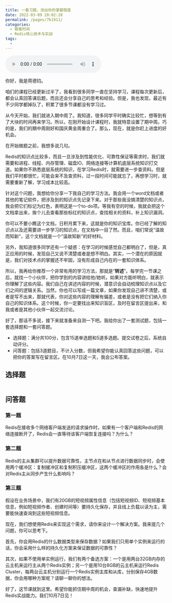```yaml
---
title: 一套习题，测出你的掌握程度
date: 2022-03-09 20:02:28
permalink: /pages/7b1911/
categories:
  - 极客时间
  - Redis核心技术与实战
tags:
  - 
---
```

<audio title="期中测试题.一套习题，测出你的掌握程度" src="https://static001.geekbang.org/resource/audio/38/79/38f6acb1de1d1e6c28fbe8f54293f579.mp3" controls="controls"></audio> 
<p>你好，我是蒋德钧。</p><p>咱们的课程已经更新过半了，我看到很多同学一直在坚持学习，课程每次更新后，都会认真回答课后题，而且还会分享自己的思考和经验。但是，我也发现，最近有不少同学都掉队了，积累了很多节课都没有学习过。</p><p>从今天开始，我们就进入期中周了。我知道，很多同学平时确实比较忙，想等到有了大块的时间再来学习。所以，在刚开始设计课程时，我就特意设置了期中周。巧的是，我们的期中周刚好和国庆黄金周重合了。那么，现在，就是你赶上进度的好机会。</p><p>在开始做题之前，我想多说几句。</p><p>Redis的知识点比较多，而且一旦涉及到性能优化、可靠性保证等需求时，我们就需要和进程、线程、内存管理、磁盘IO、网络连接等计算机底层系统知识打交道。如果你不熟悉底层系统的知识，在学习Redis时，就需要进一步查资料。但是我们平时都很忙，可能会来不及查资料，过一段时间可能就忘了，再想学习时，就需要重新了解，学习成本比较高。</p><p>针对这个问题，我想给你分享一下我自己的学习方法。我会用一个word文档或者其他的笔记软件，把涉及到的知识点先记录下来。对于那些我没搞清楚的知识点，我会把它们标记为红色，表明这是一个to-do项。等我有空的时候，我就会把这个文档拿出来，挨个儿去查看那些标红的知识点，查找相关的资料，补上知识漏洞。</p><!-- [[[read_end]]] --><p>你可以不要小瞧这个文档，日积月累下来，这就是你的知识宝库。你已经了解的知识点以及还需要进一步学习的知识点，在文档中一目了然。而且，咱们常说“温故而知新”，这个文档就是一个“温故知新”的好材料。</p><p>另外，我知道很多同学还有一个疑惑：在学习的时候感觉自己都明白了，但是，真正应用的时候，发现自己又说不清楚或者是想不明白。其实，一个潜在的原因就是，我们对技术点的掌握还不牢固，没有形成自己内在的一套知识体系。</p><p>所以，我再给你推荐一个非常有用的学习方法，那就是“<strong>转述</strong>”。每学完一节课之后，就找一个小伙伴，把你学到的内容讲给他/她听。如果对方能听明白，就表示你理解了这些内容。我们自己在讲述内容的时候，潜意识会自动梳理知识点以及它们之间的逻辑关系。当然，你也可以写成一篇文章，如果你发现自己讲不清楚，或者是写不出来，那就代表，你对这些内容的理解有偏差，或者是没有把它们纳入你自己的知识体系。这个时候，你一定要找出来知识盲区，及时在留言区提出来，和我或者是其他小伙伴一起交流讨论。</p><p>好了，那话不多说，接下来就准备来自测一下吧。我给你出了一套测试题，包括一套选择题和一套问答题。</p><ul>
<li>选择题：满分共100分，包含15道单选题和5道多选题。提交试卷之后，系统自动评分。</li>
<li>问答题：包括3道题目，不计入分数，但我希望你能认真回答这些问题，可以把你的答案写在留言区。在10月7日这一天，我会公布答案。</li>
</ul><h2>选择题</h2><p><a href="http://time.geekbang.org/quiz/intro?act_id=215&exam_id=662"><img src="https://static001.geekbang.org/resource/image/28/a4/28d1be62669b4f3cc01c36466bf811a4.png?wh=1142*201" alt=""></a></p><h2>问答题</h2><h3>第一题</h3><p>Redis在接收多个网络客户端发送的请求操作时，如果有一个客户端和Redis的网络连接断开了，Redis会一直等待该客户端恢复连接吗？为什么？</p><h3>第二题</h3><p>Redis的主从集群可以提升数据可靠性，主节点在和从节点进行数据同步时，会使用两个缓冲区：复制缓冲区和复制积压缓冲区，这两个缓冲区的作用各是什么？会对Redis主从同步产生什么影响吗？</p><h3>第三题</h3><p>假设在业务场景中，我们有20GB的短视频属性信息（包括短视频ID、短视频基本信息，例如短视频作者、创建时间等）要持久化保存，并且线上负载以读为主，需要能快速查询到这些短视频信息。</p><p>现在，我们想使用Redis来实现这个需求，请你来设计一个解决方案。我来提几个问题，你可以思考下。</p><p>首先，你会用Redis的什么数据类型来保存数据？如果我们只用单个实例来运行的话，你会采用什么样的持久化方案来保证数据的可靠性？</p><p>其次，如果不使用单实例运行，我们有两个备选方案：一个是用两台32GB内存的云主机来运行主从两个Redis实例；另一个是用10台8GB的云主机来运行Redis Cluster，每两台云主机分别运行一个Redis实例主库和从库，分别保存4GB数据，你会用哪种方案呢？请聊一聊你的想法。</p><p>好了，这节课就到这里。希望你能抓住期中周的机会，查漏补缺，快速地提升Redis实战能力。我们10月7日见！</p>